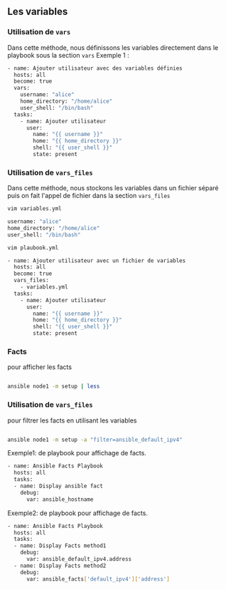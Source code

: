 ## Les variables
### Utilisation de `vars`
Dans cette méthode, nous définissons les variables directement dans le playbook sous la section `vars`
Exemple 1 :
```bash
- name: Ajouter utilisateur avec des variables définies
  hosts: all
  become: true
  vars:
    username: "alice"
    home_directory: "/home/alice"
    user_shell: "/bin/bash"
  tasks:
    - name: Ajouter utilisateur
      user:
        name: "{{ username }}"
        home: "{{ home_directory }}"
        shell: "{{ user_shell }}"
        state: present

```
### Utilisation de `vars_files`
Dans cette méthode, nous stockons les variables dans un fichier séparé puis on fait l'appel de fichier dans la section `vars_files`
```bash
vim variables.yml
```
```bash
username: "alice"
home_directory: "/home/alice"
user_shell: "/bin/bash"

```
```bash
vim plaubook.yml
```
```bash
- name: Ajouter utilisateur avec un fichier de variables
  hosts: all
  become: true
  vars_files:
    - variables.yml
  tasks:
    - name: Ajouter utilisateur
      user:
        name: "{{ username }}"
        home: "{{ home_directory }}"
        shell: "{{ user_shell }}"
        state: present
```
### Facts
pour afficher les facts
```bash 

ansible node1 -m setup | less
```
### Utilisation de `vars_files`
pour filtrer les facts en utilisant les variables
```bash 

ansible node1 -m setup -a "filter=ansible_default_ipv4"
```
Exemple1: de playbook pour affichage de facts.
```bash 
- name: Ansible Facts Playbook
  hosts: all
  tasks:
  - name: Display ansible fact
    debug:
      var: ansible_hostname
```
Exemple2: de playbook pour affichage de facts.

```bash 
- name: Ansible Facts Playbook
  hosts: all
  tasks:
  - name: Display Facts method1
    debug:
      var: ansible_default_ipv4.address
  - name: Display Facts method2
    debug:
      var: ansible_facts['default_ipv4']['address']
```


